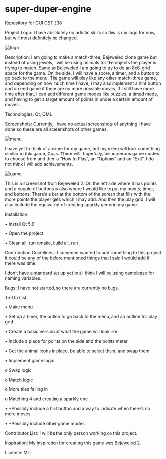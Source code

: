 # super-duper-engine
Repository for GUI CST 238

Project Logo: I have absolutely no artistic skills so this is my logo for now, but will most definitely be changed.

![logo](https://gyazo.com/74188c49d7d5905ee3366c72ab32aaf1)

Description: I am going to make a match-three, Bejeweled clone game but instead of using jewels, I will be using animals for the objects the player is trying to match. Same as Bejeweled I am going to try to do an 8x8-grid space for the game. On the side, I will have a score, a timer, and a button to go back to the menu. The game will play like any other match-three game, and depending on how much time I have, I may also implement a hint button and an end game if there are no more possible moves. If I still have more time after that, I can add different game modes like puzzles, a timed mode, and having to get a target amount of points in under a certain amount of moves. 

Technologies: Qt, QML

Screenshots: Currently, I have no actual screenshots of anything I have done so these are all screenshots of other games. 

  ![menu](http://www.androidtapp.com/wp-content/uploads/2013/01/Cogs-Menu.png)

I have yet to think of a name for my game, but my menu will look something similar to this game, Cogs. There will, hopefully, be numerous game modes to choose from and then a “How to Play”, an “Options” and an “Exit”. I do not think I will add achievements. 

![game](http://www.pix123.com/gamesandcash//201601/Jan27/462466_bejeweled2xbla.jpg)

This is a screenshot from Bejeweled 2. On the left side where it has points and a couple of buttons is also where I would like to put my points, timer, and buttons. There’s a bar at the bottom of the screen that fills with the more points the player gets which I may add. And then the play grid. I will also include the equivalent of creating sparkly gems in my game. 

Installation:

•	Install Qt 5.6

•	Open the project

•	Clean all, run qmake, build all, run

Contribution Guidelines: If someone wanted to add something to this project it could be any of the before mentioned things that I said I would add if there was time.

I don’t have a standard set up yet but I think I will be using camelcase for naming variables.

Bugs: I have not started, so there are currently no bugs.

To-Do List:

•	Make menu

•	Set up a timer, the button to go back to the menu, and an outline for play grid

•	Create a basic version of what the game will look like

•	Include a place for points on the side and the points meter

•	Get the animal icons in place, be able to select them, and swap them

•	Implement game logic

  o	Swap logic
  
  o	Match logic
  
  o	More tiles falling in
  
  o	Matching 4 and creating a sparkly one
  
•	*Possibly include a hint button and a way to indicate when there’s no more moves

•	*Possibly include other game modes

Contributor List: I will be the only person working on this project.

Inspiration: My inspiration for creating this game was Bejeweled 2.

License: MIT
